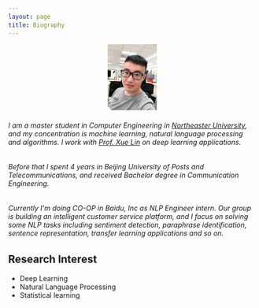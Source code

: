 ```yaml
---
layout: page
title: Biography
---
```


<center> <img src="/assets/pf.jpg" width="20%" height="20%"/> </center> 

###### I am a master student in Computer Engineering in [Northeaster University](https://www.northeastern.edu/), and my concentration is machine learning, natural language processing and algorithms. I work with [Prof. Xue Lin](https://web.northeastern.edu/xuelin/) on deep learning applications.

###### Before that I spent 4 years in Beijing University of Posts and Telecommunications, and received Bachelor degree in Communication Engineering.

###### Currently I'm doing CO-OP in Baidu, Inc as NLP Engineer intern. Our group is building an intelligent customer service platform, and I focus on solving some NLP tasks including sentiment detection, paraphrase identification, sentence representation, transfer learning applications and so on.

## Research Interest 
* Deep Learning
* Natural Language Processing
* Statistical learning
